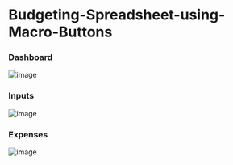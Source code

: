 # Budgeting-Spreadsheet-using-Macro-Buttons

### Dashboard
![image](https://github.com/user-attachments/assets/4c3508d9-e018-46ea-9337-002e110fd6f5)
### Inputs
![image](https://github.com/user-attachments/assets/bbdf9ea0-2d75-416b-bdb7-40cc833ac5ca)
### Expenses
![image](https://github.com/user-attachments/assets/5fe1b163-8815-4b5d-a3dc-a29ade30eba7)
